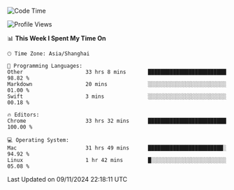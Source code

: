 <!--START_SECTION:waka-->
![Code Time](http://img.shields.io/badge/Code%20Time-2%2C988%20hrs%2023%20mins-blue)

![Profile Views](http://img.shields.io/badge/Profile%20Views-0-blue)

📊 **This Week I Spent My Time On** 

```text
🕑︎ Time Zone: Asia/Shanghai

💬 Programming Languages: 
Other                    33 hrs 8 mins       █████████████████████████   98.82 % 
Markdown                 20 mins             ░░░░░░░░░░░░░░░░░░░░░░░░░   01.00 % 
Swift                    3 mins              ░░░░░░░░░░░░░░░░░░░░░░░░░   00.18 % 

🔥 Editors: 
Chrome                   33 hrs 32 mins      █████████████████████████   100.00 % 

💻 Operating System: 
Mac                      31 hrs 49 mins      ████████████████████████░   94.92 % 
Linux                    1 hr 42 mins        █░░░░░░░░░░░░░░░░░░░░░░░░   05.08 % 
```


 Last Updated on 09/11/2024 22:18:11 UTC
<!--END_SECTION:waka-->